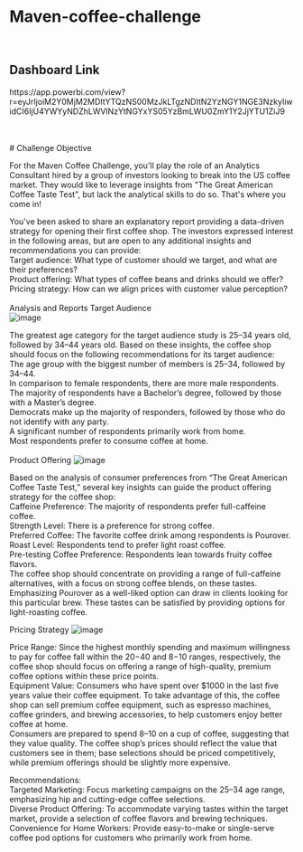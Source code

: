 # Maven-coffee-challenge
<br>

<h2>Dashboard Link</h2>
<p>https://app.powerbi.com/view?r=eyJrIjoiM2Y0MjM2MDItYTQzNS00MzJkLTgzNDItN2YzNGY1NGE3NzkyIiwidCI6IjU4YWYyNDZhLWVlNzYtNGYxYS05YzBmLWU0ZmY1Y2JjYTU1ZiJ9</p>
<br>
<br>
# Challenge Objective

For the Maven Coffee Challenge, you'll play the role of an Analytics Consultant hired by a group of investors looking to break into the US coffee market. They would like to leverage insights from "The Great American Coffee Taste Test", but lack the analytical skills to do so. That's where you come in!

You've been asked to share an explanatory report providing a data-driven strategy for opening their first coffee shop. The investors expressed interest in the following areas, but are open to any additional insights and recommendations you can provide:
<br>
Target audience: What type of customer should we target, and what are their preferences? <br>
Product offering: What types of coffee beans and drinks should we offer?<br>
Pricing strategy: How can we align prices with customer value perception?<br>
<br>
Analysis and Reports
Target Audience<br>
![image](https://github.com/user-attachments/assets/822ef113-3ac7-4c7c-8b7e-6e2ae310764a)

The greatest age category for the target audience study is 25–34 years old, followed by 34–44 years old. Based on these insights, the coffee shop should focus on the following recommendations for its target audience:
<br>
The age group with the biggest number of members is 25–34, followed by 34–44.<br>
In comparison to female respondents, there are more male respondents.<br>
The majority of respondents have a Bachelor’s degree, followed by those with a Master’s degree.<br>
Democrats make up the majority of responders, followed by those who do not identify with any party.<br>
A significant number of respondents primarily work from home.<br>
Most respondents prefer to consume coffee at home.<br>
<br>
Product Offering
![image](https://github.com/user-attachments/assets/f4ed28ce-ca85-4fc5-bbc8-b847d8d00e6a)

Based on the analysis of consumer preferences from “The Great American Coffee Taste Test,” several key insights can guide the product offering strategy for the coffee shop:
<br>
Caffeine Preference: The majority of respondents prefer full-caffeine coffee.<br>
Strength Level: There is a preference for strong coffee.<br>
Preferred Coffee: The favorite coffee drink among respondents is Pourover.<br>
Roast Level: Respondents tend to prefer light roast coffee.<br>
Pre-testing Coffee Preference: Respondents lean towards fruity coffee flavors.<br>
The coffee shop should concentrate on providing a range of full-caffeine alternatives, with a focus on strong coffee blends, on these tastes. Emphasizing Pourover as a well-liked option can draw in clients looking for this particular brew. These tastes can be satisfied by providing options for light-roasting coffee.

Pricing Strategy
![image](https://github.com/user-attachments/assets/9b27635f-6dd5-443d-b63a-10ec397d6699)

Price Range: Since the highest monthly spending and maximum willingness to pay for coffee fall within the $20-$40 and $8-$10 ranges, respectively, the coffee shop should focus on offering a range of high-quality, premium coffee options within these price points.
<br>
Equipment Value: Consumers who have spent over $1000 in the last five years value their coffee equipment. To take advantage of this, the coffee shop can sell premium coffee equipment, such as espresso machines, coffee grinders, and brewing accessories, to help customers enjoy better coffee at home.<br>
Consumers are prepared to spend $8–$10 on a cup of coffee, suggesting that they value quality. The coffee shop’s prices should reflect the value that customers see in them; base selections should be priced competitively, while premium offerings should be slightly more expensive.

Recommendations:
<br>
Targeted Marketing: Focus marketing campaigns on the 25–34 age range, emphasizing hip and cutting-edge coffee selections. <br>
Diverse Product Offering: To accommodate varying tastes within the target market, provide a selection of coffee flavors and brewing techniques.<br>
Convenience for Home Workers: Provide easy-to-make or single-serve coffee pod options for customers who primarily work from home.
